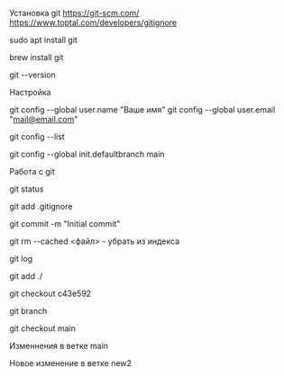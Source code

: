 Установка git
https://git-scm.com/
https://www.toptal.com/developers/gitignore

sudo apt install git

brew install git


git --version


Настройка

git config --global user.name "Ваше имя"
git config --global user.email "mail@email.com"

git config --list

git config --global init.defaultbranch main


Работа с git

git status

git add .gitignore

git commit -m "Initial commit"

git rm --cached <файл> -   убрать из индекса


git log

git add ./

git checkout c43e592

git branch

git checkout main


Изменнения в ветке main

Новое изменение в ветке new2

